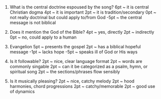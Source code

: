 1. What is the central doctrine espoused by the song? 
  6pt ~ it is central Christian dogma
  4pt ~ it is important
  2pt ~ it is tradition/secondary
  0pt ~ not really doctrinal but could apply to/from God
  -5pt ~ the central message is not biblical

2. Does it mention the God of the Bible?
  4pt ~ yes, directly
  2pt ~ indirectly
  0pt ~ no, could apply to a human

3. Evangelion
  5pt ~ presents the gospel
  2pt ~ has a biblical hopeful message 
  -1pt ~ lacks hope
  -5pt ~ speaks ill of God or His ways

4. Is it followable?
  2pt ~ nice, clear language format
  2pt ~ words are commonly singable
  2pt ~ can it be categorized as a psalm, hymn, or spiritual song
  2pt ~ the sections/phrases flow sensibly 

5. Is it musically pleasing?
  2pt ~ nice, catchy melody
  2pt ~ hood harmonies, chord progressions
  2pt ~ catchy/memorable
  2pt ~ good use of dynamics
